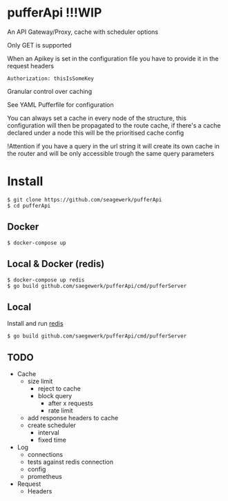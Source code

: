 # pufferApi !!!WIP
An API Gateway/Proxy, cache with scheduler options

Only GET is supported

When an Apikey is set in the configuration file you have to provide it in the request headers

```
Authorization: thisIsSomeKey
```

Granular control over caching

See YAML Pufferfile for configuration

You can always set a cache in every node of the structure, this configuration will then be propagated 
to the route cache, if there's a cache declared under a node this will be the prioritised cache config

!Attention if you have a query in the url string it will create its own cache in the router and will be only accessible trough
the same query parameters

# Install
```
$ git clone https://github.com/seagewerk/pufferApi
$ cd pufferApi
```
## Docker
```
$ docker-compose up
```
## Local & Docker (redis)
```
$ docker-compose up redis
$ go build github.com/saegewerk/pufferApi/cmd/pufferServer
```
## Local
Install and run [redis](https://redis.io/download)
```
$ go build github.com/saegewerk/pufferApi/cmd/pufferServer
```
## TODO
- Cache
    - size limit 
        - reject to cache
        - block query
            - after x requests
            - rate limit
    - add response headers to cache
    - create scheduler
        - interval
        - fixed time
- Log
    - connections
    - tests against redis connection
    - config
    - prometheus
- Request
    - Headers
    
